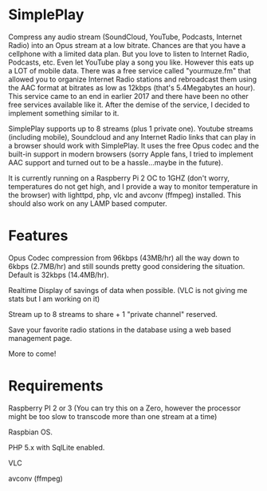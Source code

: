 # SimplePlay
Compress any audio stream (SoundCloud, YouTube, Podcasts, Internet Radio) into an Opus stream at a low bitrate.
Chances are that you have a cellphone with a limited data plan. But you love to listen to Internet Radio, Podcasts, etc. Even let YouTube play a song you like. However this eats up a LOT of mobile data. There was a free service called "yourmuze.fm" that allowed you to organize Internet Radio stations and rebroadcast them using the AAC format at bitrates as low as 12kbps (that's 5.4Megabytes an hour). This service came to an end in earlier 2017 and there have been no other free services available like it. After the demise of the  service, I decided to implement something similar to it. 

SimplePlay supports up to 8 streams (plus 1 private one). Youtube streams (including mobile), Soundcloud and any Internet Radio links that can play in a browser should work with SimplePlay. It uses the free Opus codec and the built-in support in modern browsers (sorry Apple fans, I tried to implement AAC support and turned out to be a hassle...maybe in the future).

It is currently running on a Raspberry Pi 2 OC to 1GHZ (don't worry, temperatures do not get high, and I provide a way to monitor temperature in the browser) with lighttpd, php, vlc and avconv (ffmpeg) installed. This should also work on any LAMP based computer.


# Features

  Opus Codec compression from 96kbps (43MB/hr) all the way down to 6kbps (2.7MB/hr) and still sounds pretty good considering the situation. Default is 32kbps (14.4MB/hr).

  Realtime Display of savings of data when possible. (VLC is not giving me stats but I am working on it)
  
  Stream up to 8 streams to share + 1 "private channel" reserved.
  
  Save your favorite radio stations in the database using a web based management page.
    
  More to come!
  
# Requirements

  Raspberry PI 2 or 3 (You can try this on a Zero, however the processor might be too slow to transcode more than one stream at a time)
  
  Raspbian OS.
  
  PHP 5.x with SqlLite enabled.
  
  VLC
  
  avconv (ffmpeg)
  
  
  
  
  
